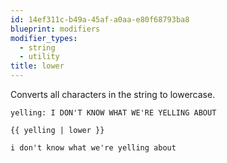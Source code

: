 ```yaml
---
id: 14ef311c-b49a-45af-a0aa-e80f68793ba8
blueprint: modifiers
modifier_types:
  - string
  - utility
title: lower
---
```

Converts all characters in the string to lowercase.

```.language-yaml
yelling: I DON'T KNOW WHAT WE'RE YELLING ABOUT
```

```
{{ yelling | lower }}
```

```.language-output
i don't know what we're yelling about
```
